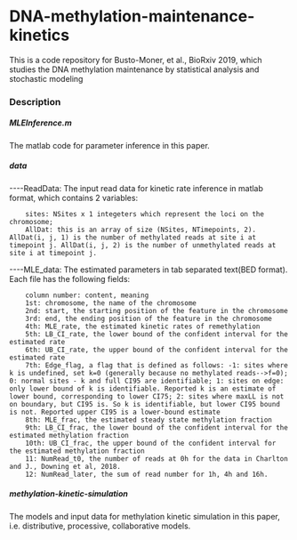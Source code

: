 # DNA-methylation-maintenance-kinetics
This is a code repository for Busto-Moner, et al., BioRxiv 2019, which studies the DNA methylation maintenance by statistical analysis and stochastic modeling

### Description

##### MLEInference.m
The matlab code for parameter inference in this paper.

##### data
----ReadData: The input read data for kinetic rate inference in matlab format, which contains 2 variables: 
        
        sites: NSites x 1 integeters which represent the loci on the chromosome; 
        AllDat: this is an array of size (NSites, NTimepoints, 2). AllDat(i, j, 1) is the number of methylated reads at site i at timepoint j. AllDat(i, j, 2) is the number of unmethylated reads at site i at timepoint j.
    
----MLE_data: The estimated parameters in tab separated text(BED format). Each file has the following fields:

		column number: content, meaning
		1st: chromosome, the name of the chromosome
		2nd: start, the starting position of the feature in the chromosome 
		3rd: end, the ending position of the feature in the chromosome 
		4th: MLE_rate, the estimated kinetic rates of remethylation
		5th: LB_CI_rate, the lower bound of the confident interval for the estimated rate
		6th: UB_CI_rate, the upper bound of the confident interval for the estimated rate
		7th: Edge_flag, a flag that is defined as follows: -1: sites where k is undefined, set k=0 (generally because no methylated reads-->f=0); 0: normal sites - k and full CI95 are identifiable; 1: sites on edge: only lower bound of k is identifiable. Reported k is an estimate of lower bound, corresponding to lower CI75; 2: sites where maxLL is not on boundary, but CI95 is. So k is identifiable, but lower CI95 bound is not. Reported upper CI95 is a lower-bound estimate
		8th: MLE_frac, the estimated steady state methylation fraction
		9th: LB_CI_frac, the lower bound of the confident interval for the estimated methylation fraction
		10th: UB_CI_frac, the upper bound of the confident interval for the estimated methylation fraction
		11: NumRead_t0, the number of reads at 0h for the data in Charlton and J., Downing et al, 2018.
		12: NumRead_later, the sum of read number for 1h, 4h and 16h.

##### methylation-kinetic-simulation
The models and input data for methylation kinetic simulation in this paper, i.e. distributive, processive, collaborative models.
